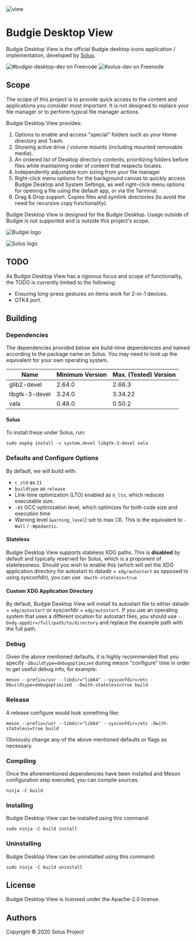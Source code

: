 ![view](https://github.com/getsolus/budgie-desktop-view/raw/master/.github/screenshots/budgie-desktop-settings-with-view.jpg)

# Budgie Desktop View

Budgie Desktop View is the official Budgie desktop icons application / implementation, developed by [Solus](https://getsol.us/).

![#budgie-desktop-dev on Freenode](https://img.shields.io/badge/freenode-%23budgie--desktop--dev-4AF)
![#solus-dev on Freenode](https://img.shields.io/badge/freenode-%23solus--dev-28C)

## Scope

The scope of this project is to provide quick access to the content and applications you consider most important. It is not designed to replace your file manager or to perform typical file manager actions.

Budgie Desktop View provides:

1. Options to enable and access "special" folders such as your Home directory and Trash.
2. Showing active drive / volume mounts (including mounted removable media).
3. An ordered list of Desktop directory contents, prioritizing folders before files while maintaining order of content that respects locales.
4. Independently adjustable icon sizing from your file manager
5. Right-click menu options for the background canvas to quickly access Budgie Desktop and System Settings, as well right-click menu options for opening a file using the default app, or via the Terminal.
6. Drag & Drop support. Copies files and symlink directories (to avoid the need for recursive copy functionality).

Budgie Desktop View is designed for the Budgie Desktop. Usage outside of Budgie is not supported and is outside this project's scope.

![Budgie logo](https://getsol.us/imgs/budgie-small.png)

![Solus logo](https://build.getsol.us/logo.png)

## TODO

As Budgie Desktop View has a rigorous focus and scope of functionality, the TODO is currently limited to the following:

- Ensuring long-press gestures on items work for 2-in-1 devices.
- GTK4 port.

## Building

### Dependencies

The dependencies provided below are build-time dependencies and named according to the package name on Solus. You may need to look up the equivalent for your own operating system.

Name | Minimum Version | Max. (Tested) Version
---- | ---- | ----
glib2-devel | 2.64.0 | 2.66.3
libgtk-3-devel | 3.24.0 | 3.34.22
vala | 0.48.0 | 0.50.2

#### Solus

To install these under Solus, run:

```
sudo eopkg install -c system.devel libgtk-3-devel vala
```

### Defaults and Configure Options

By default, we will build with:

- `c_std` as `11`
- `buildtype` as `release`
- Link-time optimization (LTO) enabled as `b_lto`, which reduces executable size.
- `-03` GCC optimization level, which optimizes for both code size and execution time
- Warning level (`warning_level`) set to max (3). This is the equivalent to `-Wall` / `-Wpedantic`.

#### Stateless

Budgie Desktop View supports stateless XDG paths. This is **disabled** by default and typically reserved for Solus, which is a proponent of statelessness. Should you wish to enable this (which will set the XDG application directory for autostart to datadir + `xdg/autostart` as opposed to using sysconfdir), you can use `-Dwith-stateless=true`

#### Custom XDG Application Directory

By default, Budgie Desktop View will install its autostart file to either datadir + `xdg/autostart` or sysconfdir + `xdg/autostart`. If you use an operating system that uses a different location for autostart files, you should use `-Dxdg-appdir=/full/path/to/directory` and replace the example path with the full path.

### Debug

Given the above mentioned defaults, it is highly recommended that you specify `-Dbuildtype=debugoptimized` during meson "configure" time in order to get useful debug info, for example:

```
meson --prefix=/usr --libdir="lib64" --sysconfdir=/etc -Dbuildtype=debugoptimized  -Dwith-stateless=true build
```

### Release

A release configure would look something like:

```
meson --prefix=/usr --libdir="lib64" --sysconfdir=/etc -Dwith-stateless=true build
```

Obviously change any of the above mentioned defaults or flags as necessary.

### Compiling

Once the aforementioned dependencies have been installed and Meson configuration step executed, you can compile sources.

```
ninja -C build
```

### Installing

Budgie Desktop View can be installed using this command:

```
sudo ninja -C build install
```

### Uninstalling

Budgie Desktop View can be uninstalled using this command:

```
sudo ninja -C build uninstall
```

## License

Budgie Desktop View is licensed under the Apache-2.0 license.

## Authors

Copyright © 2020 Solus Project
